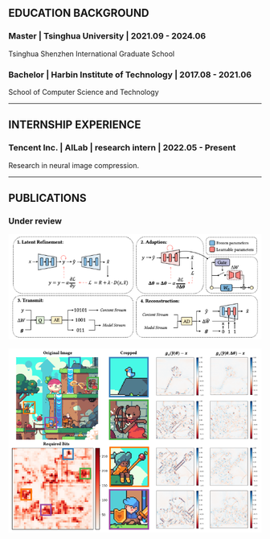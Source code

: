 ## EDUCATION BACKGROUND

### **Master**  \| Tsinghua University \| 2021.09 - 2024.06
 
Tsinghua Shenzhen International Graduate School 


### **Bachelor** \| Harbin Institute of Technology \| 2017.08 - 2021.06
 
School of Computer Science and Technology
 
---


## INTERNSHIP EXPERIENCE

### Tencent Inc. | AILab | research intern | 2022.05 - Present

Research in neural image compression.


---

## PUBLICATIONS

### Under review

![avatar](MM2023.png)

![avatar](compare.png)
